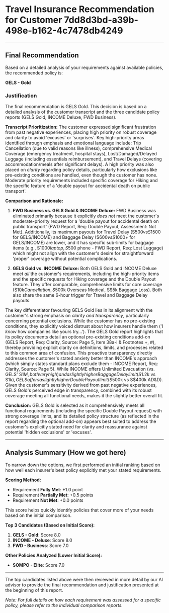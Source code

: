 # Travel Insurance Recommendation for Customer 7dd8d3bd-a39b-498e-b162-4c7478db4249

---

## Final Recommendation
Based on a detailed analysis of your requirements against available policies, the recommended policy is:

**GELS - Gold**

### Justification
The final recommendation is GELS Gold. This decision is based on a detailed analysis of the customer transcript and the three candidate policy reports (GELS Gold, INCOME Deluxe, FWD Business).

**Transcript Prioritization:** The customer expressed significant frustration from past negative experiences, placing high priority on robust coverage and clarity to avoid 'excuses' or 'surprises'. Key high-priority areas identified through emphasis and emotional language include: Trip Cancellation (due to valid reasons like illness), comprehensive Medical Coverage (emergency treatment, hospital stays), Lost/Damaged/Delayed Luggage (including essentials reimbursement), and Travel Delays (covering accommodation/meals after significant delays). A high priority was also placed on *clarity* regarding policy details, particularly how exclusions like pre-existing conditions are handled, even though the customer has none. Moderate priority requirements included specific coverage for Hiking and the specific feature of a 'double payout for accidental death on public transport'.

**Comparison and Rationale:**

1.  **FWD Business vs. GELS Gold & INCOME Deluxe:** FWD Business was eliminated primarily because it explicitly *does not* meet the customer's moderate-priority request for a 'double payout for accidental death on public transport' (FWD Report, Req: Double Payout, Assessment: Not Met). Additionally, its maximum payouts for Travel Delay (S$500 vs S$1500 for GELS/INCOME) and Baggage Delay (S$600 vs S$1000+ for GELS/INCOME) are lower, and it has specific sub-limits for baggage items (e.g., S$1000 laptop, S$500 phone - FWD Report, Req: Lost Luggage) which might not align with the customer's desire for straightforward 'proper' coverage without potential complications.

2.  **GELS Gold vs. INCOME Deluxe:** Both GELS Gold and INCOME Deluxe meet *all* the customer's requirements, including the high-priority items and the specific requests for Hiking coverage and the Double Payout feature. They offer comparable, comprehensive limits for core coverage (S$10k Cancellation, S$500k Overseas Medical, S$5k Baggage Loss). Both also share the same 6-hour trigger for Travel and Baggage Delay payouts.

The key differentiator favouring GELS Gold lies in its alignment with the customer's strong emphasis on *clarity and transparency*, particularly concerning potential exclusions. While the customer has no pre-existing conditions, they explicitly voiced distrust about how insurers handle them ('I *know* how companies like yours try...'). The GELS Gold report highlights that its policy documents detail an optional pre-existing conditions add-on (GELS Report, Req: Clarity, Source: Page 5, Item 38a-i & Footnotes +, #), thereby providing explicit clarity on definitions, limits, and processes related to this common area of confusion. This proactive transparency directly addresses the customer's stated anxiety better than INCOME's approach (which simply states standard plans exclude them - INCOME Report, Req: Clarity, Source: Page 5). While INCOME offers Unlimited Evacuation (vs. GELS' S$1M, both very high) and a slightly higher Baggage Delay limit (S$1.2k vs S$1k), GELS offers a slightly higher Double Payout limit (S$500k vs S$400k AD&D). Given the customer's sensitivity derived from past negative experiences, GELS Gold's perceived edge in transparency, combined with its robust coverage meeting all functional needs, makes it the slightly better overall fit.

**Conclusion:** GELS Gold is selected as it comprehensively meets all functional requirements (including the specific Double Payout request) with strong coverage limits, and its detailed policy structure (as reflected in the report regarding the optional add-on) appears best suited to address the customer's explicitly stated need for clarity and reassurance against potential 'hidden exclusions' or 'excuses'.

---

## Analysis Summary (How we got here)
To narrow down the options, we first performed an initial ranking based on how well each insurer's best policy explicitly met your stated requirements.

**Scoring Method:**
- Requirement **Fully Met**: +1.0 point
- Requirement **Partially Met**: +0.5 points
- Requirement **Not Met**: +0.0 points

This score helps quickly identify policies that cover more of your needs based on the initial comparison.

**Top 3 Candidates (Based on Initial Score):**
1. **GELS - Gold**: Score 8.0
2. **INCOME - Deluxe**: Score 8.0
3. **FWD - Business**: Score 7.0

**Other Policies Analyzed (Lower Initial Score):**
- **SOMPO - Elite**: Score 7.0

---

The top candidates listed above were then reviewed in more detail by our AI advisor to provide the final recommendation and justification presented at the beginning of this report.

*Note: For full details on how each requirement was assessed for a specific policy, please refer to the individual comparison reports.*